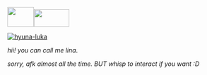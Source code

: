 <img src="https://github.com/SUNLIBERTY/SUNLIBERTY/assets/161395048/d713b4cc-63ab-48f2-b864-c8f5ecdcbe78" width="60px" height="45px"><img src="https://github.com/SUNLIBERTY/SUNLIBERTY/assets/161395048/d037d806-b066-4ba7-8bd0-478b3a9f4fda" width="80px" height="40px">






[![hyuna-luka](https://github.com/user-attachments/assets/94b84893-369d-4446-b447-012a4421fb2c)
](https://github.com/user-attachments/assets/b633f3fb-317f-4b10-b073-a427691d2233)




*hii! you can call me lina*. 

*sorry, afk almost all the time. BUT whisp to interact if you want :D*



